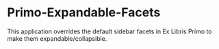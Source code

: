 # Primo-Expandable-Facets
This application overrides the default sidebar facets in Ex Libris Primo to make them expandable/collapsible.
